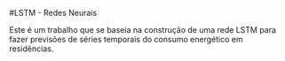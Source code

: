 #LSTM - Redes Neurais

Este é um trabalho que se baseia na construção de uma rede LSTM para fazer previsões de séries temporais do consumo energético em residências.
